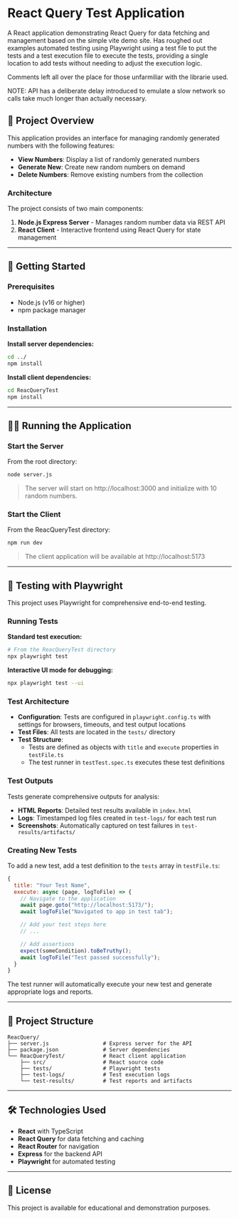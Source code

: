 # React Query Test Application

A React application demonstrating React Query for data fetching and management based on the simple vite demo site. Has roughed out examples automated testing using Playwright using a test file to put the tests and a test execution file to execute the tests, providing a single location to add tests without needing to adjust the execution logic.

Comments left all over the place for those unfarmiliar with the librarie used.

NOTE: API has a deliberate delay introduced to emulate a slow network so calls take much longer than actually necessary.

## 🌟 Project Overview

This application provides an interface for managing randomly generated numbers with the following features:

- **View Numbers**: Display a list of randomly generated numbers
- **Generate New**: Create new random numbers on demand  
- **Delete Numbers**: Remove existing numbers from the collection

### Architecture

The project consists of two main components:

1. **Node.js Express Server** - Manages random number data via REST API
2. **React Client** - Interactive frontend using React Query for state management

---

## 🚀 Getting Started

### Prerequisites

- Node.js (v16 or higher)
- npm package manager

### Installation

**Install server dependencies:**
```bash
cd ../
npm install
```

**Install client dependencies:**
```bash
cd ReacQueryTest
npm install
```

---

## 🏃‍♂️ Running the Application

### Start the Server

From the root directory:
```bash
node server.js
```

> The server will start on http://localhost:3000 and initialize with 10 random numbers.

### Start the Client

From the ReacQueryTest directory:
```bash
npm run dev
```

> The client application will be available at http://localhost:5173

---

## 🧪 Testing with Playwright

This project uses Playwright for comprehensive end-to-end testing.

### Running Tests

**Standard test execution:**
```bash
# From the ReacQueryTest directory
npx playwright test
```

**Interactive UI mode for debugging:**
```bash
npx playwright test --ui
```

### Test Architecture

- **Configuration**: Tests are configured in `playwright.config.ts` with settings for browsers, timeouts, and test output locations
- **Test Files**: All tests are located in the `tests/` directory
- **Test Structure**: 
  - Tests are defined as objects with `title` and `execute` properties in `testFile.ts`
  - The test runner in `testTest.spec.ts` executes these test definitions

### Test Outputs

Tests generate comprehensive outputs for analysis:

- **HTML Reports**: Detailed test results available in `index.html`
- **Logs**: Timestamped log files created in `test-logs/` for each test run
- **Screenshots**: Automatically captured on test failures in `test-results/artifacts/`

### Creating New Tests

To add a new test, add a test definition to the `tests` array in `testFile.ts`:

```javascript
{
  title: "Your Test Name",
  execute: async (page, logToFile) => {
    // Navigate to the application
    await page.goto("http://localhost:5173/");
    await logToFile("Navigated to app in test tab");

    // Add your test steps here
    // ...

    // Add assertions
    expect(someCondition).toBeTruthy();
    await logToFile("Test passed successfully");
  }
}
```

The test runner will automatically execute your new test and generate appropriate logs and reports.

---

## 📁 Project Structure

```
ReacQuery/
├── server.js                 # Express server for the API
├── package.json              # Server dependencies
└── ReacQueryTest/            # React client application
    ├── src/                  # React source code
    ├── tests/                # Playwright tests
    ├── test-logs/            # Test execution logs
    └── test-results/         # Test reports and artifacts
```

---

## 🛠️ Technologies Used

- **React** with TypeScript
- **React Query** for data fetching and caching
- **React Router** for navigation
- **Express** for the backend API
- **Playwright** for automated testing

---

## 📝 License

This project is available for educational and demonstration purposes.
